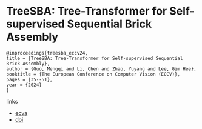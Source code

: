 # TreeSBA: Tree-Transformer for Self-supervised Sequential Brick Assembly

```
@inproceedings{treesba_eccv24,
title = {TreeSBA: Tree-Transformer for Self-supervised Sequential Brick Assembly},
author = {Guo, Mengqi and Li, Chen and Zhao, Yuyang and Lee, Gim Hee},
booktitle = {The European Conference on Computer Vision (ECCV)},
pages = {35--51},
year = {2024}
}
```

links
- [ecva](https://www.ecva.net/papers/eccv_2024/papers_ECCV/html/11535_ECCV_2024_paper.php)
- [doi](https://link.springer.com/chapter/10.1007/978-3-031-73016-0_3)
